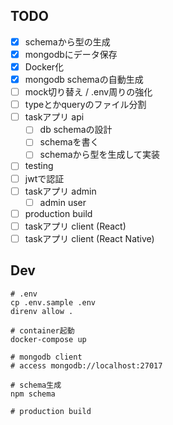 ## TODO
- [x] schemaから型の生成
- [x] mongodbにデータ保存
- [x] Docker化
- [x] mongodb schemaの自動生成
- [ ] mock切り替え / .env周りの強化
- [ ] typeとかqueryのファイル分割
- [ ] taskアプリ api
  - [ ] db schemaの設計
  - [ ] schemaを書く
  - [ ] schemaから型を生成して実装
- [ ] testing
- [ ] jwtで認証
- [ ] taskアプリ admin
  - [ ] admin user
- [ ] production build
- [ ] taskアプリ client (React)
- [ ] taskアプリ client (React Native)

## Dev
```
# .env
cp .env.sample .env
direnv allow .
```
```
# container起動
docker-compose up

# mongodb client
# access mongodb://localhost:27017

# schema生成
npm schema
```
```
# production build
```
